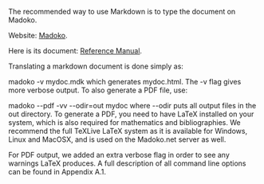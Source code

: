 The recommended way to use Markdown is to type the document on Madoko.

Website: [Madoko].

Here is its document: [Reference Manual].


Translating a markdown document is done simply as:

madoko -v mydoc.mdk
which generates mydoc.html. The -v flag gives more verbose output. To also generate a PDF file, use:

madoko --pdf -vv --odir=out mydoc
where --odir puts all output files in the out directory. To generate a PDF, you need to have LaTeX installed on your system, which is also required for mathematics and bibliographies. We recommend the full TeXLive LaTeX system as it is available for Windows, Linux and MacOSX, and is used on the Madoko.net server as well.

For PDF output, we added an extra verbose flag in order to see any warnings LaTeX produces. A full description of all command line options can be found in Appendix A.1.



[Reference Manual]: http://madoko.org/reference.html
[Madoko]: https://www.madoko.net/

















